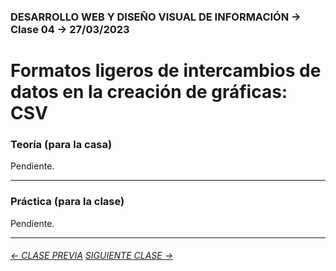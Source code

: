 ### DESARROLLO WEB Y DISEÑO VISUAL DE INFORMACIÓN → Clase 04 → 27/03/2023

# Formatos ligeros de intercambios de datos en la creación de gráficas: CSV

### Teoría (para la casa)

Pendiente.

- - - - - - - - - - - - - - 

### Práctica (para la clase)

Pendiente.

- - - - - - - 

###### [← CLASE PREVIA](https://github.com/profesorfaco/dno097-2024/tree/main/clase-03) [SIGUIENTE CLASE →](https://github.com/profesorfaco/dno097-2024/tree/main/clase-05)
